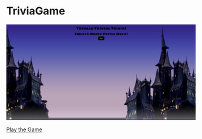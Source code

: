 # TriviaGame
![alt text](assets/images/background.jpg)

[Play the Game](https://shahriar87.github.io/TriviaGame/)


